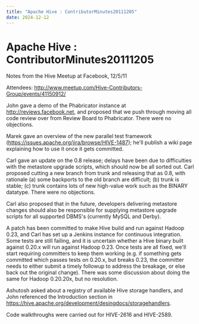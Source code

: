 ```yaml
---
title: "Apache Hive : ContributorMinutes20111205"
date: 2024-12-12
---
```


# Apache Hive : ContributorMinutes20111205

Notes from the Hive Meetup at Facebook, 12/5/11

Attendees: <http://www.meetup.com/Hive-Contributors-Group/events/41150912/>

John gave a demo of the Phabricator instance at <http://reviews.facebook.net>, and proposed that we push through moving all code review over from Review Board to Phabricator. There were no objections.

Marek gave an overview of the new parallel test framework (<https://issues.apache.org/jira/browse/HIVE-1487>); he'll publish a wiki page explaining how to use it once it gets committed.

Carl gave an update on the 0.8 release; delays have been due to difficulties with the metastore upgrade scripts, which should now be all sorted out. Carl proposed cutting a new branch from trunk and releasing that as 0.8, with rationale (a) some backports to the old branch are difficult; (b) trunk is stable; (c) trunk contains lots of new high-value work such as the BINARY datatype. There were no objections.

Carl also proposed that in the future, developers delivering metastore changes should also be responsible for supplying metastore upgrade scripts for all supported DBMS's (currently MySQL and Derby).

A patch has been committed to make Hive build and run against Hadoop 0.23, and Carl has set up a Jenkins instance for continuous integration. Some tests are still failing, and it is uncertain whether a Hive binary built against 0.20.x will run against Hadoop 0.23. Once tests are all fixed, we'll start requiring committers to keep them working (e.g. if something gets committed which passes tests on 0.20.x, but breaks 0.23, the committer needs to either submit a timely followup to address the breakage, or else back out the original change). There was some discussion about doing the same for Hadoop 0.20.20x, but no resolution.

Ashutosh asked about a registry of available Hive storage handlers, and John referenced the Introduction section in <https://hive.apache.org/development/desingdocs/storagehandlers>.

Code walkthroughs were carried out for HIVE-2616 and HIVE-2589.

 

 

